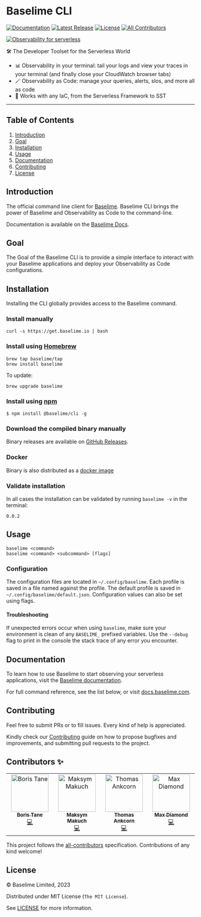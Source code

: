 # Baselime CLI
[![Documentation][docs_badge]][docs]
[![Latest Release][release_badge]][release]
[![License][license_badge]][license]<!-- ALL-CONTRIBUTORS-BADGE:START - Do not remove or modify this section -->
[![All Contributors](https://img.shields.io/badge/all_contributors-4-orange.svg?style=flat-square)](#contributors-)
<!-- ALL-CONTRIBUTORS-BADGE:END -->


[![Observability for serverless](./images/baselime.gif)](https://baselime.io?utm_campaign=baselime-baselime-cli-github-repo&utm_source=github.com&utm_medium=top-banner)


🛠️ The Developer Toolset for the Serverless World

- 📊 Observability in your terminal: tail your logs and view your traces in your terminal (and finally close your CloudWatch browser tabs)
- 🪄 Observability as Code: manage your queries, alerts, slos, and more all as code
- 🧭 Works with any IaC, from the Serverless Framework to SST

---

## Table of Contents

1. [Introduction](#introduction)
1. [Goal](#Goal)
1. [Installation](#installation)
1. [Usage](#usage)
1. [Documentation](#documentation)
1. [Contributing](#contributing)
1. [License](#license)

## Introduction

The official command line client for [Baselime](https://baselime.io/). Baselime CLI
brings the power of Baselime and Observability as Code to the command-line.

Documentation is available on the [Baselime Docs](https://baselime.io/docs/cli/overview/).

## Goal

The Goal of the Baselime CLI is to provide a simple interface to interact with your Baselime
applications and deploy your Observability as Code configurations. 

## Installation

Installing the CLI globally provides access to the Baselime command.

### Install manually

```shell
curl -s https://get.baselime.io | bash
```

### Install using [Homebrew](https://brew.sh)

```shell
brew tap baselime/tap
brew install baselime
```

To update:

```shell
brew upgrade baselime
```

### Install using [npm](npmjs.com/)

```shell
$ npm install @baselime/cli -g
```

### Download the compiled binary manually

Binary releases are available on
[GitHub Releases](https://github.com/baselime/cli/releases/latest).

### Docker
Binary is also distributed as a [docker image](https://hub.docker.com/r/baselime/baselime)

### Validate installation

In all cases the installation can be validated by running `baselime -v` in the
terminal:

```shell
0.0.2
```

## Usage

```shell
baselime <command>
baselime <command> <subcommand> [flags]
```

### Configuration

The configuration files are located in `~/.config/baselime`. Each profile is saved in a file named against the profile.
The default profile is saved in `~/.config/baselime/default.json`.
Configuration values can also be set using flags.

#### Troubleshooting

If unexpected errors occur when using `baselime`,
make sure your environment is clean of any `BASELIME_` prefixed variables.
Use the `--debug` flag to print in the console the stack trace of any error you encounter.

## Documentation

To learn how to use Baselime to start observing your serverless applications, visit the
[Baselime documentation](https://baselime.io/docs/).

For full command reference, see the list below, or visit
[docs.baselime.com](https://baselime.io/docs/reference/cli).

## Contributing

Feel free to submit PRs or to fill issues. Every kind of help is appreciated. 

Kindly check our [Contributing](Contributing.md) guide on how to propose
bugfixes and improvements, and submitting pull requests to the project.

## Contributors ✨

<!-- ALL-CONTRIBUTORS-LIST:START - Do not remove or modify this section -->
<!-- prettier-ignore-start -->
<!-- markdownlint-disable -->
<table>
  <tbody>
    <tr>
      <td align="center" valign="top" width="14.28%"><a href="https://boristane.com/"><img src="https://avatars.githubusercontent.com/u/10452259?v=4?s=100" width="100px;" alt="Boris Tane"/><br /><sub><b>Boris Tane</b></sub></a><br /><a href="https://github.com/Baselime/cli/commits?author=boristane" title="Code">💻</a></td>
      <td align="center" valign="top" width="14.28%"><a href="https://github.com/Lastin"><img src="https://avatars.githubusercontent.com/u/5638394?v=4?s=100" width="100px;" alt="Maksym Makuch"/><br /><sub><b>Maksym Makuch</b></sub></a><br /><a href="https://github.com/Baselime/cli/commits?author=Lastin" title="Code">💻</a></td>
      <td align="center" valign="top" width="14.28%"><a href="http://ankcorn.dev"><img src="https://avatars.githubusercontent.com/u/7361428?v=4?s=100" width="100px;" alt="Thomas Ankcorn"/><br /><sub><b>Thomas Ankcorn</b></sub></a><br /><a href="https://github.com/Baselime/cli/commits?author=Ankcorn" title="Code">💻</a></td>
      <td align="center" valign="top" width="14.28%"><a href="https://maxdiamond.co.uk"><img src="https://avatars.githubusercontent.com/u/23747483?v=4?s=100" width="100px;" alt="Max Diamond"/><br /><sub><b>Max Diamond</b></sub></a><br /><a href="https://github.com/Baselime/cli/commits?author=dmdboi" title="Code">💻</a></td>
    </tr>
  </tbody>
</table>

<!-- markdownlint-restore -->
<!-- prettier-ignore-end -->

<!-- ALL-CONTRIBUTORS-LIST:END -->
<!-- prettier-ignore-start -->
<!-- markdownlint-disable -->

<!-- markdownlint-restore -->
<!-- prettier-ignore-end -->

<!-- ALL-CONTRIBUTORS-LIST:END -->

This project follows the [all-contributors](https://github.com/all-contributors/all-contributors) specification. Contributions of any kind welcome!

## License

&copy; Baselime Limited, 2023

Distributed under MIT License (`The MIT License`).

See [LICENSE](LICENSE) for more information.

<!-- Badges -->

[docs]: https://baselime.io/docs/
[docs_badge]: https://img.shields.io/badge/docs-reference-blue.svg?style=flat-square
[release]: https://github.com/baselime/cli/releases/latest
[release_badge]: https://img.shields.io/github/release/baselime/cli.svg?style=flat-square&ghcache=unused
[license]: https://opensource.org/licenses/MIT
[license_badge]: https://img.shields.io/github/license/baselime/cli.svg?color=blue&style=flat-square&ghcache=unused
